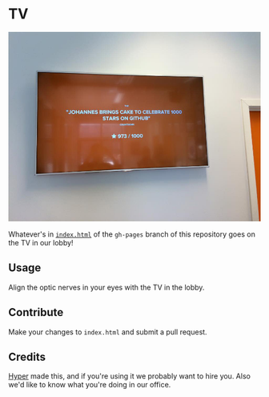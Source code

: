 # TV

![TV](https://raw.githubusercontent.com/hyperoslo/tv/gh-pages/assets/preview.jpg)

Whatever's in [`index.html`](http://opensource.hyper.no/tv) of the `gh-pages` branch of this
repository goes on the TV in our lobby!

## Usage

Align the optic nerves in your eyes with the TV in the lobby.

## Contribute

Make your changes to `index.html` and submit a pull request.

## Credits

[Hyper](http://hyper.no) made this, and if you're using it we probably want to hire you. Also
we'd like to know what you're doing in our office.

